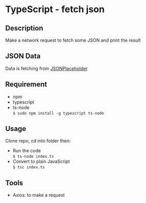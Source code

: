 # TypeScript - fetch json

## Description

Make a network request to fetch some JSON and print the result

## JSON Data

Data is fetching from [JSONPlaceholder](https://jsonplaceholder.typicode.com/todos)

## Requirement

- npm
- typescript
- ts-node <br>
`$ sudo npm install -g typescript ts-node`

## Usage
Clone repo, cd into folder then:

- Run the code <br>
  `$ ts-node index.ts`
- Convert to plain JavaScript <br>
  `$ tsc index.ts`

## Tools

- Axios: to make a request
